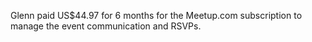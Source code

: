 Glenn paid US$44.97 for 6 months for the Meetup.com subscription to
manage the event communication and RSVPs.

